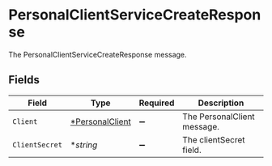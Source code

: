 # PersonalClientServiceCreateResponse

The PersonalClientServiceCreateResponse message.


## Fields

| Field                                                    | Type                                                     | Required                                                 | Description                                              |
| -------------------------------------------------------- | -------------------------------------------------------- | -------------------------------------------------------- | -------------------------------------------------------- |
| `Client`                                                 | [*PersonalClient](../../models/shared/personalclient.md) | :heavy_minus_sign:                                       | The PersonalClient message.                              |
| `ClientSecret`                                           | **string*                                                | :heavy_minus_sign:                                       | The clientSecret field.                                  |